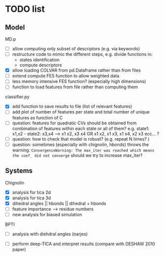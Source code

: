 # TODO list

## Model

MD.p
* [ ] allow computing only subset of descriptors (e.g. via keywords)
* [ ] restructure code to mimic the different steps, e.g. divide functions in:
  - states identification
  - compute descriptors
* [x] allow loading COLVAR from pd.Dataframe rather than from files
* [ ] extend compute FES function to allow weighted data
* [ ] less memory intensive FES function? (especially high dimensions)
* [ ] function to load features from file rather than computing them

classifier.py
* [x] add function to save results to file (list of relevant features)
* [ ] add plot of number of features per state and total number of unique features as function of C
* [ ] question: features for quadratic CVs should be obtained from combination of features within each state or all of them? e.g. state1: x1,x2 - state2: x3,x4 --> x1 x2, x3 x4 OR x1 x2, x1 x3, x1 x4, x2 x3 ecc... ?
* [ ] question: how to check that model is robust? (e.g. repeat N times? )
* [ ] question: sometimes (especially with chignolin, hbonds) throws the warning: `ConvergenceWarning: The max_iter was reached which means the coef_ did not converge` should we try to increase max_iter?

## Systems

Chignolin
* [x] analysis for tica 2d 
* [x] analysis for tica 3d
* [x] dihedral angles || hbonds || dihedral + hbonds
* [ ] feature importance --> residue numbers
* [ ] new analysis for biased simulation

BPTI 
* [ ] analysis with diehdral angles (narjes)
* [ ] perform deep-TICA and interpret results (compare with DESHAW 2010 paper)


